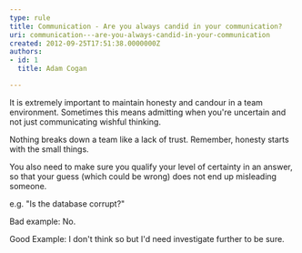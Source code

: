 ```yaml
---
type: rule
title: Communication - Are you always candid in your communication?
uri: communication---are-you-always-candid-in-your-communication
created: 2012-09-25T17:51:38.0000000Z
authors:
- id: 1
  title: Adam Cogan

---
```


 
It is extremely important to maintain honesty and candour in a team environment. Sometimes this means admitting when you're uncertain and not just communicating wishful thinking.

Nothing breaks                     down a team like a lack of trust. Remember, honesty starts with the small things.
 
You also need to make sure you qualify​ your level of certainty in an answer, so that your guess (which could be wrong) does not end up misleading someone.

e.g. "Is the database corrupt?"

Bad example: No.

Good Example: I don't think so but I'd need investigate further to be sure.

